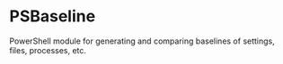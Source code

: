 # PSBaseline
PowerShell module for generating and comparing baselines of settings, files, processes, etc.
